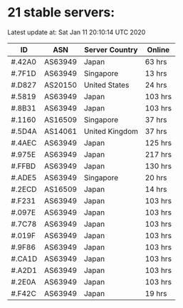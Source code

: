 # 21 stable servers:

Latest update at: Sat Jan 11 20:10:14 UTC 2020

| ID | ASN | Server Country | Online |
| -- | --- | -------------- | ------ |
| #.42A0 | AS63949 | Japan | 63 hrs |
| #.7F1D | AS63949 | Singapore | 13 hrs |
| #.D827 | AS20150 | United States | 24 hrs |
| #.5819 | AS63949 | Japan | 103 hrs |
| #.8B31 | AS63949 | Japan | 103 hrs |
| #.1160 | AS16509 | Singapore | 37 hrs |
| #.5D4A | AS14061 | United Kingdom | 37 hrs |
| #.4AEC | AS63949 | Japan | 125 hrs |
| #.975E | AS63949 | Japan | 217 hrs |
| #.FFBD | AS63949 | Japan | 130 hrs |
| #.ADE5 | AS63949 | Singapore | 20 hrs |
| #.2ECD | AS16509 | Japan | 14 hrs |
| #.F231 | AS63949 | Japan | 103 hrs |
| #.097E | AS63949 | Japan | 103 hrs |
| #.7C78 | AS63949 | Japan | 103 hrs |
| #.019F | AS63949 | Japan | 103 hrs |
| #.9F86 | AS63949 | Japan | 103 hrs |
| #.CA1D | AS63949 | Japan | 103 hrs |
| #.A2D1 | AS63949 | Japan | 103 hrs |
| #.2E0A | AS63949 | Japan | 103 hrs |
| #.F42C | AS63949 | Japan | 19 hrs |

